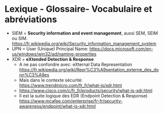 # Lexique - Glossaire- Vocabulaire et abréviations

* SIEM = **Security information and event management**, aussi SEM, SEIM ou SIM. https://fr.wikipedia.org/wiki/Security_information_management_system
* UPN = User (Unique) Principal Name: https://docs.microsoft.com/en-us/windows/win32/ad/naming-properties
* XDR = **eXtended Detection & Response** 
  * A ne pas confondre avec: eXternal Data Representation https://fr.wikipedia.org/wiki/Repr%C3%A9sentation_externe_des_donn%C3%A9es
  * Mais dans le contexte sécurité: https://www.trendmicro.com/fr_fr/what-is/xdr.html
  * https://www.cisco.com/c/fr_fr/products/security/what-is-xdr.html
  * Il est la suite logique des EDR (Endpoint Detection & Response) https://www.mcafee.com/enterprise/fr-fr/security-awareness/endpoint/what-is-xdr.html
  
